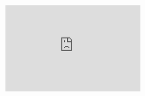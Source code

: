 


<iframe width="420" height="270" src="https://www.youtube.com/embed/gXh0iUt4TXA?list=PLwLLcwQlnXByKR1Fo7UnE6gQAbx-JfYJZ" title="An Ultimate Guide To BDD" frameborder="0" allow="accelerometer; autoplay; clipboard-write; encrypted-media; gyroscope; picture-in-picture; web-share" allowfullscreen></iframe>